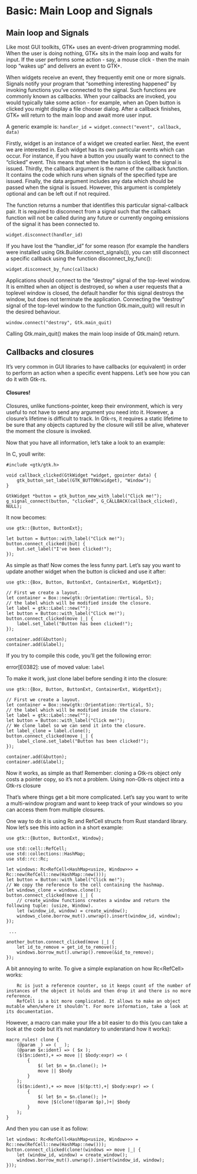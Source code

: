 # Basic: Main Loop and Signals
## Main loop and Signals

Like most GUI toolkits, GTK+ uses an event-driven programming model. When the user is doing nothing, GTK+ sits in the main loop and waits for input. If the user performs some action - say, a mouse click - then the main loop “wakes up” and delivers an event to GTK+.

When widgets receive an event, they frequently emit one or more signals. Signals notify your program that “something interesting happened” by invoking functions you’ve connected to the signal. Such functions are commonly known as callbacks. When your callbacks are invoked, you would typically take some action - for example, when an Open button is clicked you might display a file chooser dialog. After a callback finishes, GTK+ will return to the main loop and await more user input.

A generic example is:
```handler_id = widget.connect("event", callback, data)```

Firstly, widget is an instance of a widget we created earlier. Next, the event we are interested in. Each widget has its own particular events which can occur. For instance, if you have a button you usually want to connect to the “clicked” event. This means that when the button is clicked, the signal is issued. Thirdly, the callback argument is the name of the callback function. It contains the code which runs when signals of the specified type are issued. Finally, the data argument includes any data which should be passed when the signal is issued. However, this argument is completely optional and can be left out if not required.

The function returns a number that identifies this particular signal-callback pair. It is required to disconnect from a signal such that the callback function will not be called during any future or currently ongoing emissions of the signal it has been connected to.

```widget.disconnect(handler_id)```

If you have lost the “handler_id” for some reason (for example the handlers were installed using Gtk.Builder.connect_signals()), you can still disconnect a specific callback using the function disconnect_by_func():

```widget.disconnect_by_func(callback)```

Applications should connect to the “destroy” signal of the top-level window. It is emitted when an object is destroyed, so when a user requests that a toplevel window is closed, the default handler for this signal destroys the window, but does not terminate the application. Connecting the “destroy” signal of the top-level window to the function Gtk.main_quit() will result in the desired behaviour.

```
window.connect("destroy", Gtk.main_quit)
```

Calling Gtk.main_quit() makes the main loop inside of Gtk.main() return.

## Callbacks and closures

It’s very common in GUI libraries to have callbacks (or equivalent) in order to perform an action when a specific event happens. Let’s see how you can do it with Gtk-rs.

#### Closures!

Closures, unlike functions-pointer, keep their environment, which is very useful to not have to send any argument you need into it. However, a closure’s lifetime is difficult to track. In Gtk-rs, it requires a static lifetime to be sure that any objects captured by the closure will still be alive, whatever the moment the closure is invoked.

Now that you have all information, let’s take a look to an example:

In C, youll write:
```
#include <gtk/gtk.h>

void callback_clicked(GtkWidget *widget, gpointer data) {
    gtk_button_set_label(GTK_BUTTON(widget), "Window");
}

GtkWidget *button = gtk_button_new_with_label("Click me!");
g_signal_connect(button, "clicked", G_CALLBACK(callback_clicked), NULL);
```
It now becomes:
```
use gtk::{Button, ButtonExt};

let button = Button::with_label("Click me!");
button.connect_clicked(|but| {
    but.set_label("I've been clicked!");
});
```

As simple as that! Now comes the less funny part. Let’s say you want to update another widget when the button is clicked and use it after:

```
use gtk::{Box, Button, ButtonExt, ContainerExt, WidgetExt};

// First we create a layout.
let container = Box::new(gtk::Orientation::Vertical, 5);
// the label which will be modified inside the closure.
let label = gtk::Label::new("");
let button = Button::with_label("Click me!");
button.connect_clicked(move |_| {
    label.set_label("Button has been clicked!");
});

container.add(&button);
container.add(&label);
```

If you try to compile this code, you’ll get the following error:

error[E0382]: use of moved value: `label`

To make it work, just clone label before sending it into the closure:
```
use gtk::{Box, Button, ButtonExt, ContainerExt, WidgetExt};

// First we create a layout.
let container = Box::new(gtk::Orientation::Vertical, 5);
// the label which will be modified inside the closure.
let label = gtk::Label::new("");
let button = Button::with_label("Click me!");
// We clone label so we can send it into the closure.
let label_clone = label.clone();
button.connect_clicked(move |_| {
    label_clone.set_label("Button has been clicked!");
});

container.add(&button);
container.add(&label);
```
Now it works, as simple as that! Remember: cloning a Gtk-rs object only costs a pointer copy, so it’s not a problem.
Using non-Gtk-rs object into a Gtk-rs closure

That’s where things get a bit more complicated. Let’s say you want to write a multi-window program and want to keep track of your windows so you can access them from multiple closures.

One way to do it is using Rc and RefCell structs from Rust standard library. Now let’s see this into action in a short example:
```
use gtk::{Button, ButtonExt, Window};

use std::cell::RefCell;
use std::collections::HashMap;
use std::rc::Rc;

let windows: Rc<RefCell<HashMap<usize, Window>>> = Rc::new(RefCell::new(HashMap::new()));
let button = Button::with_label("Click me!");
// We copy the reference to the cell containing the hashmap.
let windows_clone = windows.clone();
button.connect_clicked(move |_| {
    // create_window functions creates a window and return the following tuple: (usize, Window).
    let (window_id, window) = create_window();
    windows_clone.borrow_mut().unwrap().insert(window_id, window);
});

 ...

another_button.connect_clicked(move |_| {
    let id_to_remove = get_id_to_remove();
    windows.borrow_mut().unwrap().remove(&id_to_remove);
});
```

A bit annoying to write. To give a simple explanation on how Rc<RefCell<T>> works:
```
    Rc is just a reference counter, so it keeps count of the number of instances of the object it holds and then drop it and there is no more reference.
    RefCell is a bit more complicated. It allows to make an object mutable when/where it shouldn’t. For more information, take a look at its documentation.
```

However, a macro can make your life a bit easier to do this (you can take a look at the code but it’s not mandatory to understand how it works):
```
macro_rules! clone {
    (@param _) => ( _ );
    (@param $x:ident) => ( $x );
    ($($n:ident),+ => move || $body:expr) => (
        {
            $( let $n = $n.clone(); )+
            move || $body
        }
    );
    ($($n:ident),+ => move |$($p:tt),+| $body:expr) => (
        {
            $( let $n = $n.clone(); )+
            move |$(clone!(@param $p),)+| $body
        }
    );
}
```

And then you can use it as follow:

```
let windows: Rc<RefCell<HashMap<usize, Window>>> = Rc::new(RefCell::new(HashMap::new()));
button.connect_clicked(clone!(windows => move |_| {
    let (window_id, window) = create_window();
    windows.borrow_mut().unwrap().insert(window_id, window);
}));
```
